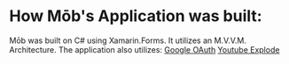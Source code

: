 # How Mōb's Application was built:
Mōb was built on C# using Xamarin.Forms. It utilizes an M.V.V.M. Architecture. The application also utilizes:
[Google OAuth](https://developers.google.com/identity)
[Youtube Explode](https://github.com/Tyrrrz/YoutubeExplode)